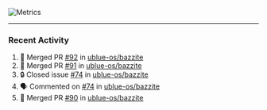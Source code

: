 ![Metrics](https://metrics.lecoq.io/KyleGospo?template=classic&base=header%2C%20activity%2C%20community%2C%20repositories%2C%20metadata&base.indepth=false&base.hireable=false&base.skip=false&config.timezone=America%2FLos_Angeles)

---
### Recent Activity
<!--START_SECTION:activity-->
1. 🎉 Merged PR [#92](https://github.com/ublue-os/bazzite/pull/92) in [ublue-os/bazzite](https://github.com/ublue-os/bazzite)
2. 🎉 Merged PR [#91](https://github.com/ublue-os/bazzite/pull/91) in [ublue-os/bazzite](https://github.com/ublue-os/bazzite)
3. 🔒 Closed issue [#74](https://github.com/ublue-os/bazzite/issues/74) in [ublue-os/bazzite](https://github.com/ublue-os/bazzite)
4. 🗣 Commented on [#74](https://github.com/ublue-os/bazzite/issues/74#issuecomment-1660960401) in [ublue-os/bazzite](https://github.com/ublue-os/bazzite)
5. 🎉 Merged PR [#90](https://github.com/ublue-os/bazzite/pull/90) in [ublue-os/bazzite](https://github.com/ublue-os/bazzite)
<!--END_SECTION:activity-->
